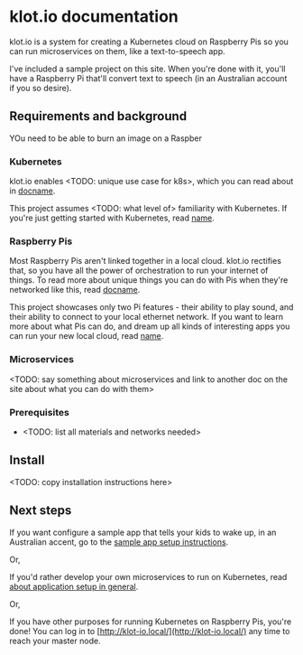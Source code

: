 # klot.io documentation

klot.io is a system for creating a Kubernetes cloud on Raspberry Pis so you can run microservices on them, like a text-to-speech app.

I've included a sample project on this site. When you're done with it, you'll have a Raspberry Pi that'll convert text to speech (in an Australian account if you so desire).

## Requirements and background

YOu need to be able to burn an image on a Raspber

### Kubernetes

klot.io enables <TODO: unique use case for k8s>, which you can read about in [docname](doclink).

This project assumes <TODO: what level of> familiarity with Kubernetes. If you're just getting started with Kubernetes, read [name](link).

### Raspberry Pis

Most Raspberry Pis aren't linked together in a local cloud. klot.io rectifies that, so you have all the power of orchestration to run your internet of things. To read more about unique things you can do with Pis when they're networked like this, read [docname](doclink).

This project showcases only two Pi features - their ability to play sound, and their ability to connect to your local ethernet network. If you want to learn more about what Pis can do, and dream up all kinds of interesting apps you can run your new local cloud, read [name](link).

### Microservices

<TODO: say something about microservices and link to another doc on the site about what you can do with them>

### Prerequisites

- <TODO: list all materials and networks needed>

## Install

<TODO: copy installation instructions here>

## Next steps

If you want configure a sample app that tells your kids to wake up, in an Australian accent, go to the [sample app setup instructions](link).

Or,

If you'd rather develop your own microservices to run on Kubernetes, read [about application setup in general](link).

Or,

If you have other purposes for running Kubernetes on Raspberry Pis, you're done! You can log in to [http://klot-io.local/](http://klot-io.local/) any time to reach your master node.
